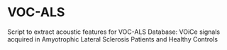 # VOC-ALS
Script to extract acoustic features for VOC-ALS Database: VOiCe signals acquired in Amyotrophic Lateral Sclerosis Patients and Healthy Controls

